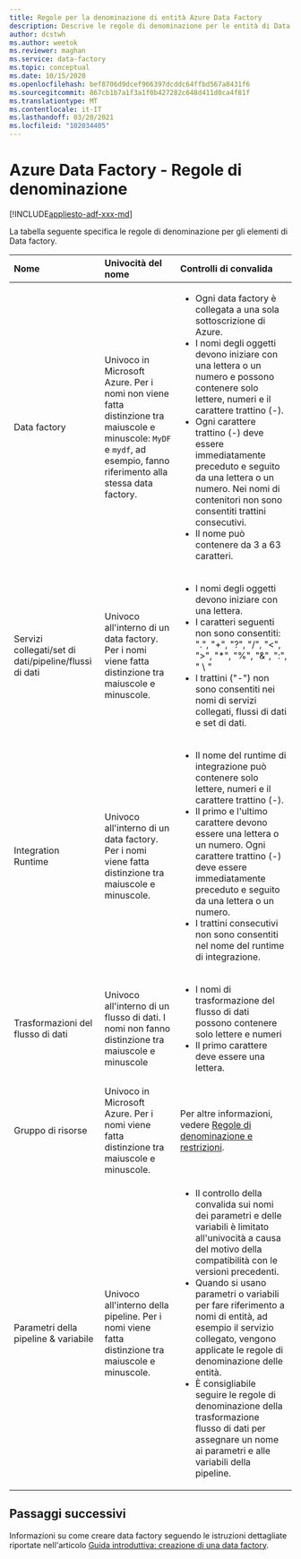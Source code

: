 ```yaml
---
title: Regole per la denominazione di entità Azure Data Factory
description: Descrive le regole di denominazione per le entità di Data factory.
author: dcstwh
ms.author: weetok
ms.reviewer: maghan
ms.service: data-factory
ms.topic: conceptual
ms.date: 10/15/2020
ms.openlocfilehash: bef8706d9dcef966397dcddc64ffbd567a8431f6
ms.sourcegitcommit: 867cb1b7a1f3a1f0b427282c648d411d0ca4f81f
ms.translationtype: MT
ms.contentlocale: it-IT
ms.lasthandoff: 03/20/2021
ms.locfileid: "102034405"
---
```

# <a name="azure-data-factory---naming-rules"></a>Azure Data Factory - Regole di denominazione

[!INCLUDE[appliesto-adf-xxx-md](includes/appliesto-adf-xxx-md.md)]

La tabella seguente specifica le regole di denominazione per gli elementi di Data factory.

| Nome | Univocità del nome | Controlli di convalida |
|:--- |:--- |:--- |
| Data factory | Univoco in Microsoft Azure. Per i nomi non viene fatta distinzione tra maiuscole e minuscole: `MyDF` e `mydf`, ad esempio, fanno riferimento alla stessa data factory. |<ul><li>Ogni data factory è collegata a una sola sottoscrizione di Azure.</li><li>I nomi degli oggetti devono iniziare con una lettera o un numero e possono contenere solo lettere, numeri e il carattere trattino (-).</li><li>Ogni carattere trattino (-) deve essere immediatamente preceduto e seguito da una lettera o un numero. Nei nomi di contenitori non sono consentiti trattini consecutivi.</li><li>Il nome può contenere da 3 a 63 caratteri.</li></ul> |
| Servizi collegati/set di dati/pipeline/flussi di dati | Univoco all'interno di un data factory. Per i nomi viene fatta distinzione tra maiuscole e minuscole. |<ul><li>I nomi degli oggetti devono iniziare con una lettera.</li><li>I caratteri seguenti non sono consentiti: ".", "+", "?", "/", "<", ">", "*", "%", "&", ":", " \\ "</li><li>I trattini ("-") non sono consentiti nei nomi di servizi collegati, flussi di dati e set di dati.</li></ul>  |
| Integration Runtime |Univoco all'interno di un data factory. Per i nomi viene fatta distinzione tra maiuscole e minuscole. |<ul><li>Il nome del runtime di integrazione può contenere solo lettere, numeri e il carattere trattino (-).</li><li>Il primo e l'ultimo carattere devono essere una lettera o un numero. Ogni carattere trattino (-) deve essere immediatamente preceduto e seguito da una lettera o un numero.</li><li>I trattini consecutivi non sono consentiti nel nome del runtime di integrazione. </li></ul> |
| Trasformazioni del flusso di dati | Univoco all'interno di un flusso di dati. I nomi non fanno distinzione tra maiuscole e minuscole | <ul><li>I nomi di trasformazione del flusso di dati possono contenere solo lettere e numeri</li><li>Il primo carattere deve essere una lettera. </li></ul> |
| Gruppo di risorse |Univoco in Microsoft Azure. Per i nomi viene fatta distinzione tra maiuscole e minuscole. | Per altre informazioni, vedere [Regole di denominazione e restrizioni](/azure/cloud-adoption-framework/ready/azure-best-practices/naming-and-tagging#resource-naming). |
| Parametri della pipeline & variabile  |Univoco all'interno della pipeline. Per i nomi viene fatta distinzione tra maiuscole e minuscole. | <ul><li>Il controllo della convalida sui nomi dei parametri e delle variabili è limitato all'univocità a causa del motivo della compatibilità con le versioni precedenti.</li><li>Quando si usano parametri o variabili per fare riferimento a nomi di entità, ad esempio il servizio collegato, vengono applicate le regole di denominazione delle entità.</li><li>È consigliabile seguire le regole di denominazione della trasformazione flusso di dati per assegnare un nome ai parametri e alle variabili della pipeline.</li></ul> |

## <a name="next-steps"></a>Passaggi successivi

Informazioni su come creare data factory seguendo le istruzioni dettagliate riportate nell'articolo [Guida introduttiva: creazione di una data factory](quickstart-create-data-factory-powershell.md). 
